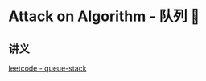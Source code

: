 # Attack on Algorithm - 队列 🐝 

## 讲义

[leetcode - queue-stack](https://leetcode-cn.com/leetbook/detail/queue-stack/)